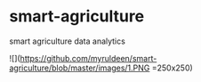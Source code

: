# smart-agriculture
 smart agriculture data analytics

<!-- ![alt text][logo] -->

<!-- [logo]: https://github.com/myruldeen/smart-agriculture/blob/master/images/1.PNG "Image 1" -->
![](https://github.com/myruldeen/smart-agriculture/blob/master/images/1.PNG =250x250)

